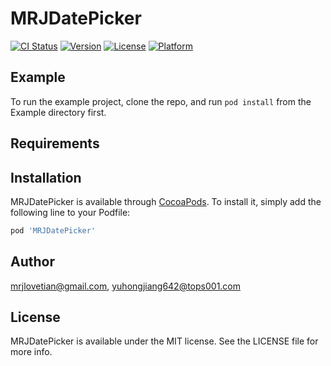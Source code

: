 # MRJDatePicker

[![CI Status](https://img.shields.io/travis/mrjlovetian@gmail.com/MRJDatePicker.svg?style=flat)](https://travis-ci.org/mrjlovetian@gmail.com/MRJDatePicker)
[![Version](https://img.shields.io/cocoapods/v/MRJDatePicker.svg?style=flat)](https://cocoapods.org/pods/MRJDatePicker)
[![License](https://img.shields.io/cocoapods/l/MRJDatePicker.svg?style=flat)](https://cocoapods.org/pods/MRJDatePicker)
[![Platform](https://img.shields.io/cocoapods/p/MRJDatePicker.svg?style=flat)](https://cocoapods.org/pods/MRJDatePicker)

## Example

To run the example project, clone the repo, and run `pod install` from the Example directory first.

## Requirements

## Installation

MRJDatePicker is available through [CocoaPods](https://cocoapods.org). To install
it, simply add the following line to your Podfile:

```ruby
pod 'MRJDatePicker'
```

## Author

mrjlovetian@gmail.com, yuhongjiang642@tops001.com

## License

MRJDatePicker is available under the MIT license. See the LICENSE file for more info.
